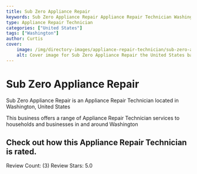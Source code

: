 ```yaml
---
title: Sub Zero Appliance Repair
keywords: Sub Zero Appliance Repair Appliance Repair Technician Washington United States 
type: Appliance Repair Technician 
categories: ["United States"]
tags: ["Washington"]
author: Curtis
cover:
    image: /img/directory-images/appliance-repair-technician/sub-zero-appliance-repair.webp
    alt: Cover image for Sub Zero Appliance Repair the United States based Appliance Repair Technician servicing Washington 
---
```


# Sub Zero Appliance Repair
Sub Zero Appliance Repair is an Appliance Repair Technician located in Washington, United States

This business offers a range of Appliance Repair Technician services to households and businesses in and around Washington

## Check out how this Appliance Repair Technician is rated.
Review Count: (3)
Review Stars: 5.0
